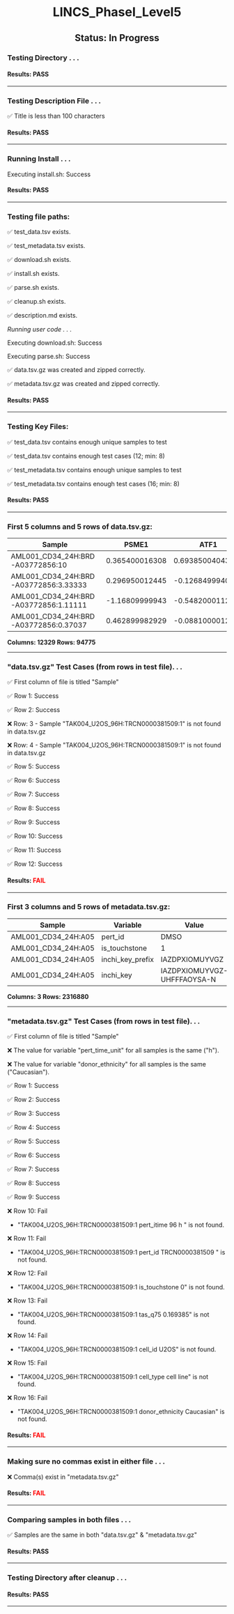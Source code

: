 <h1><center>LINCS_PhaseI_Level5</center></h1>
<h2><center> Status: In Progress </center></h2>


### Testing Directory . . .

#### Results: PASS
---
### Testing Description File . . .

&#9989;	Title is less than 100 characters

#### Results: PASS
---
### Running Install . . .

Executing install.sh: Success

#### Results: PASS
---

### Testing file paths:

&#9989;	test_data.tsv exists.

&#9989;	test_metadata.tsv exists.

&#9989;	download.sh exists.

&#9989;	install.sh exists.

&#9989;	parse.sh exists.

&#9989;	cleanup.sh exists.

&#9989;	description.md exists.

*Running user code . . .*

Executing download.sh: Success

Executing parse.sh: Success

&#9989;	data.tsv.gz was created and zipped correctly.

&#9989;	metadata.tsv.gz was created and zipped correctly.

#### Results: PASS
---
### Testing Key Files:

&#9989;	test_data.tsv contains enough unique samples to test

&#9989;	test_data.tsv contains enough test cases (12; min: 8)

&#9989;	test_metadata.tsv contains enough unique samples to test

&#9989;	test_metadata.tsv contains enough test cases (16; min: 8)

#### Results: PASS
---

### First 5 columns and 5 rows of data.tsv.gz:

|	Sample	|	PSME1	|	ATF1	|	RHEB	|	FOXO3	|
|	---	|	---	|	---	|	---	|	---	|
|	AML001_CD34_24H:BRD-A03772856:10	|	0.365400016308	|	0.693850040436	|	0.554350018501	|	-0.315799981356	|
|	AML001_CD34_24H:BRD-A03772856:3.33333	|	0.296950012445	|	-0.126849994063	|	-1.42920005322	|	-0.332000017166	|
|	AML001_CD34_24H:BRD-A03772856:1.11111	|	-1.16809999943	|	-0.548200011253	|	-0.0293999910355	|	0.570549964905	|
|	AML001_CD34_24H:BRD-A03772856:0.37037	|	0.462899982929	|	-0.0881000012159	|	-0.486000001431	|	-0.664200007915	|

**Columns: 12329 Rows: 94775**

---
### "data.tsv.gz" Test Cases (from rows in test file). . .

&#9989;	First column of file is titled "Sample"

&#9989;	Row 1: Success

&#9989;	Row 2: Success

&#10060;	Row: 3 - Sample "TAK004_U2OS_96H:TRCN0000381509:1" is not found in data.tsv.gz

&#10060;	Row: 4 - Sample "TAK004_U2OS_96H:TRCN0000381509:1" is not found in data.tsv.gz

&#9989;	Row 5: Success

&#9989;	Row 6: Success

&#9989;	Row 7: Success

&#9989;	Row 8: Success

&#9989;	Row 9: Success

&#9989;	Row 10: Success

&#9989;	Row 11: Success

&#9989;	Row 12: Success

#### Results: **<font color="red">FAIL</font>**
---
### First 3 columns and 5 rows of metadata.tsv.gz:

|	Sample	|	Variable	|	Value	|
|	---	|	---	|	---	|
|	AML001_CD34_24H:A05	|	pert_id	|	DMSO	|
|	AML001_CD34_24H:A05	|	is_touchstone	|	1	|
|	AML001_CD34_24H:A05	|	inchi_key_prefix	|	IAZDPXIOMUYVGZ	|
|	AML001_CD34_24H:A05	|	inchi_key	|	IAZDPXIOMUYVGZ-UHFFFAOYSA-N	|

**Columns: 3 Rows: 2316880**

---
### "metadata.tsv.gz" Test Cases (from rows in test file). . .

&#9989;	First column of file is titled "Sample"

&#10060;	The value for variable "pert_time_unit" for all samples is the same ("h").

&#10060;	The value for variable "donor_ethnicity" for all samples is the same ("Caucasian").

&#9989;	Row 1: Success

&#9989;	Row 2: Success

&#9989;	Row 3: Success

&#9989;	Row 4: Success

&#9989;	Row 5: Success

&#9989;	Row 6: Success

&#9989;	Row 7: Success

&#9989;	Row 8: Success

&#9989;	Row 9: Success

&#10060;	Row 10: Fail
- "TAK004_U2OS_96H:TRCN0000381509:1	pert_itime	96 h " is not found.

&#10060;	Row 11: Fail
- "TAK004_U2OS_96H:TRCN0000381509:1	pert_id	TRCN0000381509	" is not found.

&#10060;	Row 12: Fail
- "TAK004_U2OS_96H:TRCN0000381509:1	is_touchstone	0" is not found.

&#10060;	Row 13: Fail
- "TAK004_U2OS_96H:TRCN0000381509:1	tas_q75	0.169385" is not found.

&#10060;	Row 14: Fail
- "TAK004_U2OS_96H:TRCN0000381509:1	cell_id	U2OS" is not found.

&#10060;	Row 15: Fail
- "TAK004_U2OS_96H:TRCN0000381509:1	cell_type	cell line" is not found.

&#10060;	Row 16: Fail
- "TAK004_U2OS_96H:TRCN0000381509:1	donor_ethnicity	Caucasian" is not found.

#### Results: **<font color="red">FAIL</font>**
---
### Making sure no commas exist in either file . . .

&#10060;	Comma(s) exist in "metadata.tsv.gz"

#### Results: **<font color="red">FAIL</font>**
---
### Comparing samples in both files . . .

&#9989;	Samples are the same in both "data.tsv.gz" & "metadata.tsv.gz"

#### Results: PASS

---
### Testing Directory after cleanup . . .

#### Results: PASS
---
